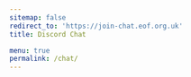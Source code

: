 ```yaml
---
sitemap: false
redirect_to: 'https://join-chat.eof.org.uk'
title: Discord Chat

menu: true
permalink: /chat/
---
```

